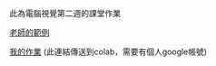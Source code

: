 此為電腦視覺第二週的課堂作業


<a href="https://github.com/jun-wei-lin/NCHU/blob/main/Computer-Vision/Week_02/w2_computer_vision_models.ipynb" target="_blank">老師的範例</a>

<a href="https://colab.research.google.com/github/jun-wei-lin/NCHU/blob/main/Computer-Vision/Week_02/5113056023_hw1.ipynb" target="_blank">我的作業</a> (此連結傳送到colab，需要有個人google帳號)
